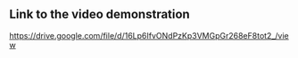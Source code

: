 ## Link to the video demonstration 
https://drive.google.com/file/d/16Lp6IfvONdPzKp3VMGpGr268eF8tot2_/view
